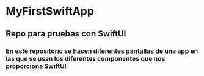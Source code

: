 # MyFirstSwiftApp
## Repo para pruebas con SwiftUI
### En este repositorio se hacen diferentes pantallas de una app en las que se usan los diferentes componentes que nos proporciona SwiftUI
